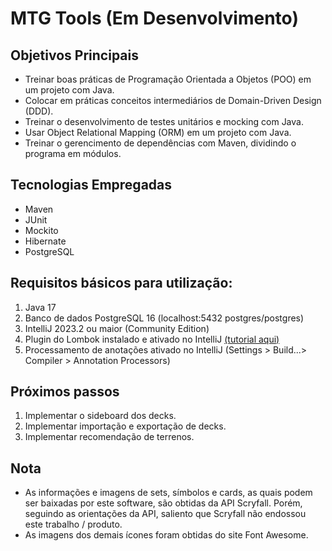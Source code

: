 # MTG Tools (Em Desenvolvimento)

## Objetivos Principais
- Treinar boas práticas de Programação Orientada a Objetos (POO) em um projeto com Java.
- Colocar em práticas conceitos intermediários de Domain-Driven Design (DDD).
- Treinar o desenvolvimento de testes unitários e mocking com Java.
- Usar Object Relational Mapping (ORM) em um projeto com Java.
- Treinar o gerencimento de dependências com Maven, dividindo o programa em módulos.

## Tecnologias Empregadas
- Maven
- JUnit
- Mockito
- Hibernate
- PostgreSQL

## Requisitos básicos para utilização:
1. Java 17
2. Banco de dados PostgreSQL 16 (localhost:5432 postgres/postgres)
3. IntelliJ 2023.2 ou maior (Community Edition)
4. Plugin do Lombok instalado e ativado no IntelliJ [(tutorial aqui)](https://projectlombok.org/setup/intellij)
5. Processamento de anotações ativado no IntelliJ (Settings > Build...> Compiler > Annotation Processors)

## Próximos passos
1. Implementar o sideboard dos decks.
2. Implementar importação e exportação de decks.
3. Implementar recomendação de terrenos.

## Nota
- As informações e imagens de sets, símbolos e cards, as quais podem ser baixadas por este software, são obtidas da 
API Scryfall. Porém, seguindo as orientações da API, saliento que Scryfall não endossou este trabalho / produto.
- As imagens dos demais ícones foram obtidas do site Font Awesome.
